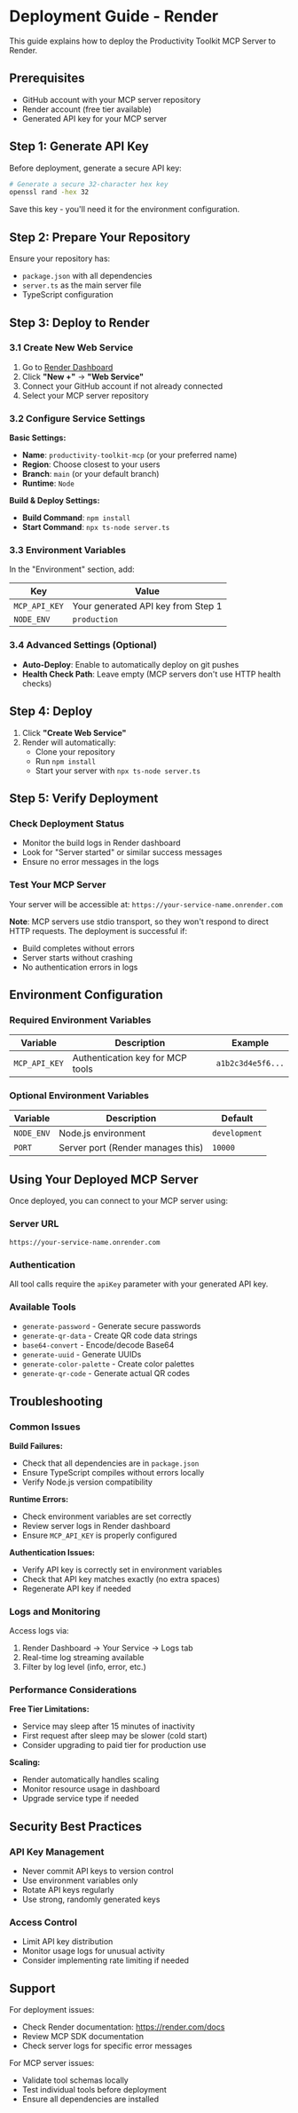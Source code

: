 # Deployment Guide - Render

This guide explains how to deploy the Productivity Toolkit MCP Server to Render.

## Prerequisites

- GitHub account with your MCP server repository
- Render account (free tier available)
- Generated API key for your MCP server

## Step 1: Generate API Key

Before deployment, generate a secure API key:

```bash
# Generate a secure 32-character hex key
openssl rand -hex 32
```

Save this key - you'll need it for the environment configuration.

## Step 2: Prepare Your Repository

Ensure your repository has:
- `package.json` with all dependencies
- `server.ts` as the main server file
- TypeScript configuration

## Step 3: Deploy to Render

### 3.1 Create New Web Service

1. Go to [Render Dashboard](https://dashboard.render.com/)
2. Click **"New +"** → **"Web Service"**
3. Connect your GitHub account if not already connected
4. Select your MCP server repository

### 3.2 Configure Service Settings

**Basic Settings:**
- **Name**: `productivity-toolkit-mcp` (or your preferred name)
- **Region**: Choose closest to your users
- **Branch**: `main` (or your default branch)
- **Runtime**: `Node`

**Build & Deploy Settings:**
- **Build Command**: `npm install`
- **Start Command**: `npx ts-node server.ts`

### 3.3 Environment Variables

In the "Environment" section, add:

| Key | Value |
|-----|-------|
| `MCP_API_KEY` | Your generated API key from Step 1 |
| `NODE_ENV` | `production` |

### 3.4 Advanced Settings (Optional)

- **Auto-Deploy**: Enable to automatically deploy on git pushes
- **Health Check Path**: Leave empty (MCP servers don't use HTTP health checks)

## Step 4: Deploy

1. Click **"Create Web Service"**
2. Render will automatically:
   - Clone your repository
   - Run `npm install`
   - Start your server with `npx ts-node server.ts`

## Step 5: Verify Deployment

### Check Deployment Status
- Monitor the build logs in Render dashboard
- Look for "Server started" or similar success messages
- Ensure no error messages in the logs

### Test Your MCP Server
Your server will be accessible at: `https://your-service-name.onrender.com`

**Note**: MCP servers use stdio transport, so they won't respond to direct HTTP requests. The deployment is successful if:
- Build completes without errors
- Server starts without crashing
- No authentication errors in logs

## Environment Configuration

### Required Environment Variables

| Variable | Description | Example |
|----------|-------------|---------|
| `MCP_API_KEY` | Authentication key for MCP tools | `a1b2c3d4e5f6...` |

### Optional Environment Variables

| Variable | Description | Default |
|----------|-------------|---------|
| `NODE_ENV` | Node.js environment | `development` |
| `PORT` | Server port (Render manages this) | `10000` |

## Using Your Deployed MCP Server

Once deployed, you can connect to your MCP server using:

### Server URL
```
https://your-service-name.onrender.com
```

### Authentication
All tool calls require the `apiKey` parameter with your generated API key.

### Available Tools
- `generate-password` - Generate secure passwords
- `generate-qr-data` - Create QR code data strings
- `base64-convert` - Encode/decode Base64
- `generate-uuid` - Generate UUIDs
- `generate-color-palette` - Create color palettes
- `generate-qr-code` - Generate actual QR codes

## Troubleshooting

### Common Issues

**Build Failures:**
- Check that all dependencies are in `package.json`
- Ensure TypeScript compiles without errors locally
- Verify Node.js version compatibility

**Runtime Errors:**
- Check environment variables are set correctly
- Review server logs in Render dashboard
- Ensure `MCP_API_KEY` is properly configured

**Authentication Issues:**
- Verify API key is correctly set in environment variables
- Check that API key matches exactly (no extra spaces)
- Regenerate API key if needed

### Logs and Monitoring

Access logs via:
1. Render Dashboard → Your Service → Logs tab
2. Real-time log streaming available
3. Filter by log level (info, error, etc.)

### Performance Considerations

**Free Tier Limitations:**
- Service may sleep after 15 minutes of inactivity
- First request after sleep may be slower (cold start)
- Consider upgrading to paid tier for production use

**Scaling:**
- Render automatically handles scaling
- Monitor resource usage in dashboard
- Upgrade service type if needed

## Security Best Practices

### API Key Management
- Never commit API keys to version control
- Use environment variables only
- Rotate API keys regularly
- Use strong, randomly generated keys

### Access Control
- Limit API key distribution
- Monitor usage logs for unusual activity
- Consider implementing rate limiting if needed

## Support

For deployment issues:
- Check Render documentation: https://render.com/docs
- Review MCP SDK documentation
- Check server logs for specific error messages

For MCP server issues:
- Validate tool schemas locally
- Test individual tools before deployment
- Ensure all dependencies are installed
